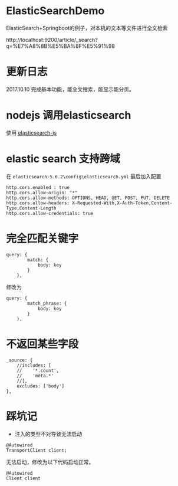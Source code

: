 # ElasticSearchDemo
ElasticSearch+Springboot的例子，对本机的文本等文件进行全文检索


http://localhost:9200/article/_search?q=%E7%A8%8B%E5%BA%8F%E5%91%98

# 更新日志
2017.10.10 完成基本功能，能全文搜索，能显示能分页。

# nodejs 调用elasticsearch

使用 [elasticsearch-js](https://github.com/elastic/elasticsearch-js)

# elastic search 支持跨域

在 `elasticsearch-5.6.2\config\elasticsearch.yml` 最后加入配置

```
http.cors.enabled : true
http.cors.allow-origin: "*"
http.cors.allow-methods: OPTIONS, HEAD, GET, POST, PUT, DELETE
http.cors.allow-headers: X-Requested-With,X-Auth-Token,Content-Type,Content-Length
http.cors.allow-credentials: true
```

# 完全匹配关键字
```
query: {
        match: {
            body: key
        }
    },
```
修改为
```
query: {
        match_phrase: {
            body: key
        }
    },
```

# 不返回某些字段

```
_source: {
	//includes: [
	//    '*.count',
	//    'meta.*'
	//],
	excludes: ['body']
},
```

# 踩坑记

* 注入的类型不对导致无法启动
```
@Autowired
TransportClient client;
```
无法启动，修改为以下代码启动正常。
```
@Autowired
Client client
```